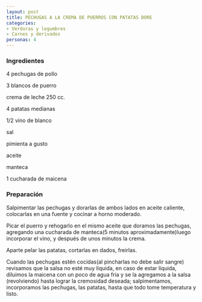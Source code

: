 ```yaml
---
layout: post
title: PECHUGAS A LA CREMA DE PUERROS CON PATATAS DORE
categories:
- Verduras y legumbres
- Carnes y derivados
personas: 4 
---
```

<h3>Ingredientes</h3>
4 pechugas de pollo

3 blancos de puerro

crema de leche 250 cc.

4 patatas medianas

1/2 vino de blanco

sal

pimienta a gusto

aceite

manteca

1 cucharada de maicena

<h3>Preparación</h3>
Salpimentar las pechugas y dorarlas de ambos lados en aceite caliente, colocarlas en una fuente y cocinar a horno moderado.

Picar el puerro y rehogarlo en el mismo aceite que doramos las pechugas, agregando una cucharada de manteca(5 minutos aproximadamente)luego incorporar el vino, y después de unos minutos la crema.

Aparte pelar las patatas, cortarlas en dados, freirlas.

Cuando las pechugas estén cocidas(al pincharlas no debe salir sangre) revisamos que la salsa no esté muy líquida, en caso de estar líquida, diluimos la maicena con un poco de agua fria y se la agregamos a la salsa (revolviendo) hasta lograr la cremosidad deseada; salpimentamos, incorporamos las pechugas, las patatas, hasta que todo tome temperatura y listo.